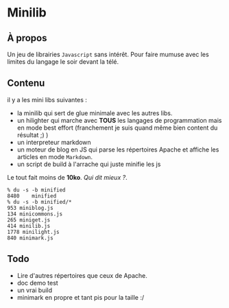 # Minilib

## À propos
Un jeu de librairies `Javascript` sans intérêt. Pour faire mumuse avec les limites du langage le soir devant la télé.

## Contenu
il y a les mini libs suivantes :

  * la minilib qui sert de glue minimale avec les autres libs.
  * un hilighter qui marche avec **TOUS** les langages de programmation mais en mode best effort (franchement je suis quand même bien content du résultat ;) )
  * un interpreteur markdown
  * un moteur de blog en JS qui parse les répertoires Apache et affiche les articles en mode `Markdown`.
  * un script de build à l'arrache qui juste minifie les js
  
Le tout fait moins de **10ko**. *Qui dit mieux ?*.

	% du -s -b minified
	8480    minified
	% du -s -b minified/*
    953 miniblog.js
    134 minicommons.js
    265 miniget.js
    414 minilib.js
    1778 minilight.js
    840 minimark.js

## Todo

  * Lire d'autres répertoires que ceux de Apache.
  * doc demo test
  * un vrai build
  * minimark en propre et tant pis pour la taille :/